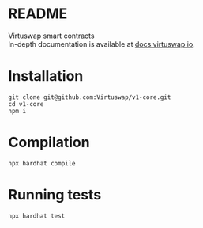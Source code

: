 # README #

Virtuswap smart contracts  
In-depth documentation is available at [docs.virtuswap.io](https://docs.virtuswap.io).



#  Installation #

```
git clone git@github.com:Virtuswap/v1-core.git
cd v1-core
npm i
```


# Compilation #
```
npx hardhat compile
```

# Running tests #
```
npx hardhat test
```

